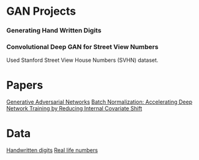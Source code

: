 # GAN Projects

### Generating Hand Written Digits

### Convolutional Deep GAN for Street View Numbers

Used Stanford Street View House Numbers (SVHN) dataset.


# Papers

[Generative Adversarial Networks](https://arxiv.org/abs/1406.2661)
[Batch Normalization: Accelerating Deep Network Training by Reducing Internal Covariate Shift](https://arxiv.org/pdf/1502.03167.pdf)

# Data

[Handwritten digits](https://www.kaggle.com/ngbolin/mnist-dataset-digit-recognizer)
[Real life numbers](http://ufldl.stanford.edu/housenumbers/)

